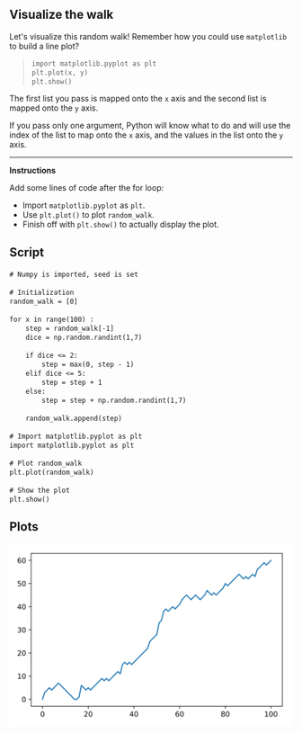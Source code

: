 ## Visualize the walk

Let's visualize this random walk! Remember how you could use `matplotlib` to build a line plot?

> ```
> import matplotlib.pyplot as plt
> plt.plot(x, y)
> plt.show()
> ```

The first list you pass is mapped onto the `x` axis and the second list is mapped onto the `y` axis.

If you pass only one argument, Python will know what to do and will use the index of the list to map onto the `x` axis, and the values in the list onto the `y` axis.

<hr>

**Instructions**

Add some lines of code after the for loop:
* Import `matplotlib.pyplot` as `plt`.
* Use `plt.plot()` to plot `random_walk`.
* Finish off with `plt.show()` to actually display the plot.

## Script
```
# Numpy is imported, seed is set

# Initialization
random_walk = [0]

for x in range(100) :
    step = random_walk[-1]
    dice = np.random.randint(1,7)

    if dice <= 2:
        step = max(0, step - 1)
    elif dice <= 5:
        step = step + 1
    else:
        step = step + np.random.randint(1,7)

    random_walk.append(step)

# Import matplotlib.pyplot as plt
import matplotlib.pyplot as plt

# Plot random_walk
plt.plot(random_walk)

# Show the plot
plt.show()
```

## Plots
![img](index.svg)